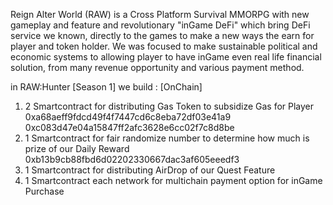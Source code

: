 Reign Alter World (RAW) is a Cross Platform Survival MMORPG with new gameplay and feature and revolutionary "inGame DeFi" which bring DeFi service we known,
directly to the games to make a new ways the earn for player and token holder.
We was focused to make sustainable political and economic systems to allowing player to have inGame even real life financial solution,
from many revenue opportunity and various payment method.

in RAW:Hunter [Season 1] we build : [OnChain]
1. 2 Smartcontract for distributing Gas Token to subsidize Gas for Player
   <br>0xa68aeff9fdcd49f4f7447cd6c8eba72df03e41a9
   <br>0xc083d47e04a15847ff2afc3628e6cc02f7c8d8be
2. 1 Smartcontract for fair randomize number to determine how much is prize of our Daily Reward
   <br>0xb13b9cb88fbd6d02202330667dac3af605eeedf3
4. 1 Smartcontract for distributing AirDrop of our Quest Feature
5. 1 Smartcontract each network for multichain payment option for inGame Purchase


